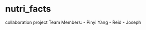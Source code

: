 # nutri_facts
collaboration project
Team Members: - Pinyi Yang
              - Reid
              - Joseph

